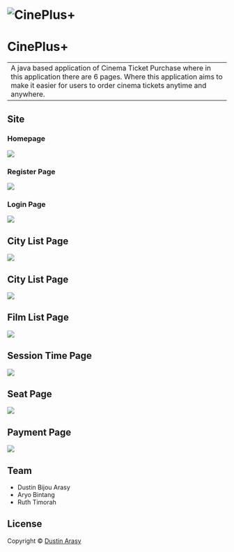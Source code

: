 # ![CinePlus+](https://dustin-arasy.github.io/Cineplus-Movie-Ticket-System/src/Images/Demo/Homepage.PNG)
# CinePlus+
<table>
<tr>
<td>
  A java based application of Cinema Ticket Purchase where in this application there are 6 pages. Where this application aims to make it easier for users to order cinema tickets anytime and anywhere.
</td>
</tr>
</table>

## Site

### Homepage
![](https://dustin-arasy.github.io/Cineplus-Movie-Ticket-System/src/Images/Demo/Homepage.PNG)

### Register Page
![](https://dustin-arasy.github.io/Cineplus-Movie-Ticket-System/src/Images/Demo/Register.PNG)

### Login Page
![](https://dustin-arasy.github.io/Cineplus-Movie-Ticket-System/src/Images/Demo/Login.PNG)

## City List Page
![](https://dustin-arasy.github.io/Cineplus-Movie-Ticket-System/src/Images/Demo/CityList.PNG)

## City List Page
![](https://dustin-arasy.github.io/Cineplus-Movie-Ticket-System/src/Images/Demo/CityList.PNG)

## Film List Page
![](https://dustin-arasy.github.io/Cineplus-Movie-Ticket-System/src/Images/Demo/FilmList.PNG)

## Session Time Page
![](https://dustin-arasy.github.io/Cineplus-Movie-Ticket-System/src/Images/Demo/SessionTime.PNG)

## Seat Page
![](https://dustin-arasy.github.io/Cineplus-Movie-Ticket-System/src/Images/Demo/Seat.PNG)

## Payment Page
![](https://dustin-arasy.github.io/Cineplus-Movie-Ticket-System/src/Images/Demo/Payment.PNG)


## Team
- Dustin Bijou Arasy
- Aryo Bintang
- Ruth Timorah

## License

Copyright © [Dustin Arasy ](https://github.com/dustin-arasy)

